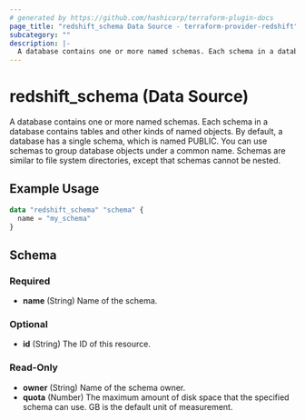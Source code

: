 ```yaml
---
# generated by https://github.com/hashicorp/terraform-plugin-docs
page_title: "redshift_schema Data Source - terraform-provider-redshift"
subcategory: ""
description: |-
  A database contains one or more named schemas. Each schema in a database contains tables and other kinds of named objects. By default, a database has a single schema, which is named PUBLIC. You can use schemas to group database objects under a common name. Schemas are similar to file system directories, except that schemas cannot be nested.
---
```


# redshift_schema (Data Source)

A database contains one or more named schemas. Each schema in a database contains tables and other kinds of named objects. By default, a database has a single schema, which is named PUBLIC. You can use schemas to group database objects under a common name. Schemas are similar to file system directories, except that schemas cannot be nested.

## Example Usage

```terraform
data "redshift_schema" "schema" {
  name = "my_schema"
}
```

<!-- schema generated by tfplugindocs -->
## Schema

### Required

- **name** (String) Name of the schema.

### Optional

- **id** (String) The ID of this resource.

### Read-Only

- **owner** (String) Name of the schema owner.
- **quota** (Number) The maximum amount of disk space that the specified schema can use. GB is the default unit of measurement.


